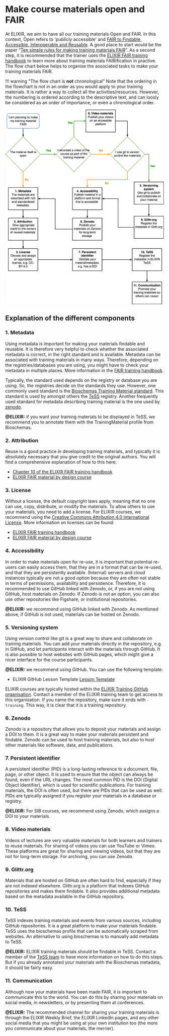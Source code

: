 # Make course materials open and FAIR 

At ELIXIR, we aim to have all our training materials Open and FAIR. In this context, Open refers to 'publicly accessible' and [FAIR to Findable, Accessible, Interoperable and Reusable](https://www.go-fair.org/fair-principles/). A good place to start would be the paper “[Ten simple rules for making training materials FAIR](https://journals.plos.org/ploscompbiol/article?id=10.1371/journal.pcbi.1007854)”. As a second step, it is recommended that the trainer uses the [ELIXIR FAIR training handbook](https://elixir-europe-training.github.io/ELIXIR-TrP-FAIR-training-handbook/) to learn more about training materials FAIRification in practive.  The flow chart below helps to organise the associated tasks to make your training materials FAIR. 

!!! warning "The flow chart is **not** chronological"
    Note that the ordering in the flowchart is not in an order as you would apply to your training materials. It is rather a way to collect all the activities/resources. However, the numbering is ordered according to the descriptive text, and can loosly be considered as an order of importance, or even a chronological order. 

![](FAIR_training_flowchart.drawio.svg)

## Explanation of the different components

### 1. Metadata

Using metadata is important for making your materials findable and reusable. It is therefore very helpful to check whether the associated metadata is correct, in the right standard and is available.  Metadata can be associated with training materials in many ways. Therefore, depending on the registries/databases you are using, you might have to check your metadata in multiple places. More information in the [FAIR training handbook](https://elixir-europe-training.github.io/ELIXIR-TrP-FAIR-training-handbook/chapters/chapter_04/).

Typically, the standard used depends on the registry or database you are using. So, the registries decide on the standards they use. However, one commonly used standard is the [Bioschemas Training Material standard](https://bioschemas.org/profiles/TrainingMaterial/1.0-RELEASE). This standard is used by amongst others the [TeSS](https://tess.elixir-europe.org/) registry. Another frequently used standard for metadata describing training material is the one used by [zenodo](https://about.zenodo.org/principles/). 

**@ELIXIR:** if you want your training materials to be displayed in TeSS, we recommend you to annotate them with the TrainingMaterial profile from Bioschemas.

### 2. Attribution

Reuse is a good practice in developing training materials, and typically it is absolutely necessary that you give credit to the original authors. You will find a comprehensive explanation of how to this here: 

- [Chapter 10 of the ELIXIR FAIR training handbook](https://elixir-europe-training.github.io/ELIXIR-TrP-FAIR-training-handbook/chapters/chapter_10/#)
- [ELIXIR FAIR material by design course](https://elixir-europe-training.github.io/ELIXIR-TrP-FAIR-Material-By-Design/chapters/chapter_05/)


### 3. License

Without a license, the default copyright laws apply, meaning that no one can use, copy, distribute, or modify the materials. To allow others to use your materials, you need to add a license. For ELIXIR courses, we recommend using the [Creative Commons Attribution 4.0 International License](https://creativecommons.org/licenses/by/4.0/). More information on licenses can be found: 

- [ELIXIR FAIR training handbook](https://elixir-europe-training.github.io/ELIXIR-TrP-FAIR-training-handbook/chapters/chapter_08/#)
- [ELIXIR FAIR material by design course](https://elixir-europe-training.github.io/ELIXIR-TrP-FAIR-Material-By-Design/chapters/chapter_05/#53-licenses)


### 4. Accessibility 

In order to make materials open for re-use, it is important that potential re-users can easily access them, that they are in a format that can be re-used, and that they are persistently available. (Internal) servers and cloud instances typically are not a good option because they are often not stable in terms of permissions, availability and persistence. Therefore, it is recommended to use GitHub linked with Zenodo, or, if you are not using GitHub, host materials on Zenodo. If Zenodo is not an option, you can also use other repositories like Figshare, or institutional repositories. 

**@ELIXIR:** we recommend using GitHub linked with Zenodo. As mentioned above, if GitHub is not used, materials can be hosted on Zenodo.

### 5. Versioning system

Using version control like git is a great way to share and collaborate on training materials. You can add your materials directly in the repository, e.g. in GitHub, and let participants interact with the materials through GitHub. It is also possible to host websites with GitHub pages, which might give a nicer interface for the course participants. 

**@ELIXIR:** we recommend using GitHub. You can use the following template:

- ELIXIR GitHub Lesson Template [Lesson Template](https://elixir-europe-training.github.io/ELIXIR-TrP-LessonTemplateInstructions-MkDocs/)

ELIXIR courses are typically hosted within the [ELIXIR Training GitHub organisation](https://github.com/elixir-europe-training). Contact a member of the ELIXIR training team to get access to this organisation. If you name the repository, make sure it ends with `-training`. This way, it is clear that it is a training repository.

### 6. Zenodo

Zenodo is a repository that allows you to deposit your materials and assign a DOI to them. It is a great way to make your materials persistent and findable. Zenodo can be used to host training materials, but also to host other materials like software, data, and publications. 

<!--  **@SIB:** If you are submitting course material to Zenodo, make sure you add it to the [SIB training community](https://zenodo.org/communities/sib-training/). This way, all SIB training materials are findable in one place. -->

### 7. Persistent identifier

A persistent identifier (PID) is a long-lasting reference to a document, file, page, or other object. It is used to ensure that the object can always be found, even if the URL changes. The most common PID is the DOI (Digital Object Identifier), which is used for scientific publications. For training materials, the DOI is often used, but there are  PIDs that can be used as well. PIDs are typically assigned if you register your materials in a database or registry.

**@ELIXIR:** For SIB courses, we recommend using Zenodo, which assigns a DOI to your materials. 

### 8. Video materials

Videos of lectures are very valuable materials for both learners and trainers to reuse materials. For sharing of videos you can use YouTube or Vimeo. These platforms are great for sharing and viewing videos, but that they are not for long-term storage. For archiving, you can use Zenodo.

<!--  **@SIB:** we use the [SIB YouTube channel](https://www.youtube.com/@SIBTraining). More information [here](../procedure/record_lectures.md). Currently, we do not have a procedure in place for long-term storage. However, they are stored on the SIB servers.-->

### 9. Glittr.org

Materials that are hosted on GitHub are often hard to find, especially if they are not indexed elsewhere. Glittr.org is a platform that indexes GitHub repositories and makes them findable. It also provides additional metadata based on the metadata available in the GitHub repository.

<!--  **@SIB:** All SIB courses on GitHub should be available from Glittr.org. If your course material is missing, submit it at [https://glittr.org/contribute](https://glittr.org/contribute) -->

### 10. TeSS

TeSS indexes training materials and events from various sources, including GitHub repositories. It is a great platform to make your materials findable. TeSS uses the bioschemas profile that can be automatically scraped from websites. An alternative to using bioschemas is to manually add metadata to TeSS.

**@ELIXIR:** ELIXIR training materials should be findable in TeSS. Contact a member of the [TeSS team](https://tess.elixir-europe.org) to have more information on how to do this steps. But if you already annotated your materials with the Bioschemas metadata, it should be fairly easy.


### 11. Communication

Although now your materials have been made FAIR, it is important to communicate this to the world. You can do this by sharing your materials on social media, in newsletters, or by presenting them at conferences.

**@ELIXIR:** The recommended channel for sharing your training materials is through the ELIXIR Weekly Brief, the ELIXIR LinkedIn pages, and any other social media that you might be using at your own institution too (the more you communicate about your materials, the merrier).


